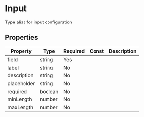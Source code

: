 # Input

Type alias for input configuration

## Properties

| Property | Type | Required | Const | Description |
|----------|------|----------|-------|-------------|
| field | string | Yes |  |  |
| label | string | No |  |  |
| description | string | No |  |  |
| placeholder | string | No |  |  |
| required | boolean | No |  |  |
| minLength | number | No |  |  |
| maxLength | number | No |  |  |

